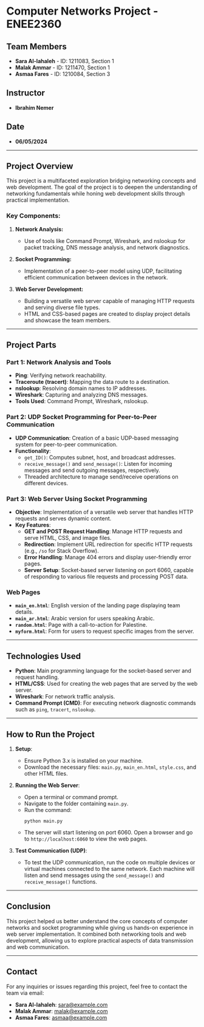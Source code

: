 # Computer Networks Project - ENEE2360

## Team Members
- **Sara Al-lahaleh** - ID: 1211083, Section 1
- **Malak Ammar** - ID: 1211470, Section 1
- **Asmaa Fares** - ID: 1210084, Section 3

## Instructor
- **Ibrahim Nemer**

## Date
- **06/05/2024**

---

## Project Overview

This project is a multifaceted exploration bridging networking concepts and web development. The goal of the project is to deepen the understanding of networking fundamentals while honing web development skills through practical implementation.

### Key Components:
1. **Network Analysis:**
   - Use of tools like Command Prompt, Wireshark, and nslookup for packet tracking, DNS message analysis, and network diagnostics.
   
2. **Socket Programming:**
   - Implementation of a peer-to-peer model using UDP, facilitating efficient communication between devices in the network.

3. **Web Server Development:**
   - Building a versatile web server capable of managing HTTP requests and serving diverse file types.
   - HTML and CSS-based pages are created to display project details and showcase the team members.

---

## Project Parts

### Part 1: Network Analysis and Tools

- **Ping**: Verifying network reachability.
- **Traceroute (tracert)**: Mapping the data route to a destination.
- **nslookup**: Resolving domain names to IP addresses.
- **Wireshark**: Capturing and analyzing DNS messages.
- **Tools Used**: Command Prompt, Wireshark, nslookup.

### Part 2: UDP Socket Programming for Peer-to-Peer Communication

- **UDP Communication**: Creation of a basic UDP-based messaging system for peer-to-peer communication.
- **Functionality**:
  - `get_ID()`: Computes subnet, host, and broadcast addresses.
  - `receive_message()` and `send_message()`: Listen for incoming messages and send outgoing messages, respectively.
  - Threaded architecture to manage send/receive operations on different devices.

### Part 3: Web Server Using Socket Programming

- **Objective**: Implementation of a versatile web server that handles HTTP requests and serves dynamic content.
- **Key Features**:
  - **GET and POST Request Handling**: Manage HTTP requests and serve HTML, CSS, and image files.
  - **Redirection**: Implement URL redirection for specific HTTP requests (e.g., `/so` for Stack Overflow).
  - **Error Handling**: Manage 404 errors and display user-friendly error pages.
  - **Server Setup**: Socket-based server listening on port 6060, capable of responding to various file requests and processing POST data.

### Web Pages

- **`main_en.html`**: English version of the landing page displaying team details.
- **`main_ar.html`**: Arabic version for users speaking Arabic.
- **`random.html`**: Page with a call-to-action for Palestine.
- **`myform.html`**: Form for users to request specific images from the server.

---

## Technologies Used

- **Python**: Main programming language for the socket-based server and request handling.
- **HTML/CSS**: Used for creating the web pages that are served by the web server.
- **Wireshark**: For network traffic analysis.
- **Command Prompt (CMD)**: For executing network diagnostic commands such as `ping`, `tracert`, `nslookup`.

---

## How to Run the Project

1. **Setup**:
   - Ensure Python 3.x is installed on your machine.
   - Download the necessary files: `main.py`, `main_en.html`, `style.css`, and other HTML files.

2. **Running the Web Server**:
   - Open a terminal or command prompt.
   - Navigate to the folder containing `main.py`.
   - Run the command:
     ```
     python main.py
     ```
   - The server will start listening on port 6060. Open a browser and go to `http://localhost:6060` to view the web pages.

3. **Test Communication (UDP)**:
   - To test the UDP communication, run the code on multiple devices or virtual machines connected to the same network. Each machine will listen and send messages using the `send_message()` and `receive_message()` functions.

---

## Conclusion

This project helped us better understand the core concepts of computer networks and socket programming while giving us hands-on experience in web server implementation. It combined both networking tools and web development, allowing us to explore practical aspects of data transmission and web communication.

---

## Contact

For any inquiries or issues regarding this project, feel free to contact the team via email:

- **Sara Al-lahaleh**: sara@example.com
- **Malak Ammar**: malak@example.com
- **Asmaa Fares**: asmaa@example.com
